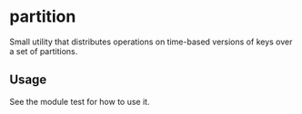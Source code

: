 partition
===

Small utility that distributes operations on time-based versions of keys over
a set of partitions.

Usage
---

See the module test for how to use it.

